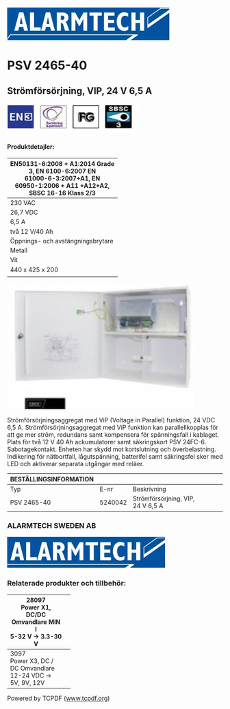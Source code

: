 ![](_page_0_Picture_1.jpeg)

# PSV 2465-40

## Strömförsörjning, VIP, 24 V 6,5 A

![](_page_0_Picture_4.jpeg)

#### **Produktdetajler:**

| EN50131-6:2008 + A1:2014 Grade<br>3, EN 6100-6:2007 EN<br>61000-6-3:2007+A1, EN<br>60950-1:2006 + A11 +A12+A2,<br>SBSC 16-16 Klass 2/3 |
|----------------------------------------------------------------------------------------------------------------------------------------|
| 230 VAC                                                                                                                                |
| 26,7 VDC                                                                                                                               |
| 6,5 A                                                                                                                                  |
| två 12 V/40 Ah                                                                                                                         |
| Öppnings- och avstängningsbrytare                                                                                                      |
| Metall                                                                                                                                 |
| Vit                                                                                                                                    |
| 440 x 425 x 200                                                                                                                        |
|                                                                                                                                        |

![](_page_0_Picture_7.jpeg)

Strömförsörjningsaggregat med ViP (Voltage in Parallel) funktion, 24 VDC 6,5 A. Strömförsörjningsaggregat med ViP funktion kan parallellkopplas för att ge mer ström, redundans samt kompensera för spänningsfall i kablaget. Plats för två 12 V 40 Ah ackumulatorer samt säkringskort PSV 24FC-6. Sabotagekontakt. Enheten har skydd mot kortslutning och överbelastning. Indikering för nätbortfall, lågutspänning, batterifel samt säkringsfel sker med LED och aktiverar separata utgångar med reläer.

| BESTÄLLINGSINFORMATION |         |                                   |  |  |  |
|------------------------|---------|-----------------------------------|--|--|--|
| Typ                    | E-nr    | Beskrivning                       |  |  |  |
| PSV 2465-40            | 5240042 | Strömförsörjning, VIP, 24 V 6,5 A |  |  |  |

### **ALARMTECH SWEDEN AB**

![](_page_1_Picture_1.jpeg)

### **Relaterade produkter och tillbehör:**

| 28097<br>Power X1,<br>DC/DC<br>Omvandlare MIN<br>I<br>5-32 V -> 3.3-30<br>V |  |
|-----------------------------------------------------------------------------|--|
| 3097<br>Power X3, DC /<br>DC Omvandlare<br>12-24 VDC -><br>5V, 9V, 12V      |  |

Powered by TCPDF (www.tcpdf.org)